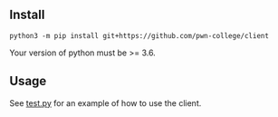 ## Install

`python3 -m pip install git+https://github.com/pwn-college/client`

Your version of python must be >= 3.6.


## Usage

See [test.py](https://github.com/pwn-college/client/blob/master/test.py) for an example of how to use the client.
